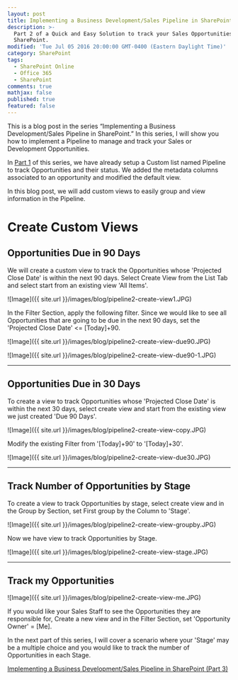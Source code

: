 ```yaml
---
layout: post
title: Implementing a Business Development/Sales Pipeline in SharePoint (Part 2)
description: >-
  Part 2 of a Quick and Easy Solution to track your Sales Opportunities in
  SharePoint.
modified: 'Tue Jul 05 2016 20:00:00 GMT-0400 (Eastern Daylight Time)'
category: SharePoint
tags:
  - SharePoint Online
  - Office 365
  - SharePoint
comments: true
mathjax: false
published: true
featured: false
---
```


This is a blog post in the series “Implementing a Business Development/Sales Pipeline in SharePoint.”  In this series, I will show you how to implement a Pipeline to manage and track your Sales or Development Opportunities.

In <a href="{{ site.github.url }}/sharepoint/sharepoint-sales-pipeline">Part 1</a> of this series, we have already setup a Custom list named Pipeline to track Opportunities and their status. We added the metadata columns associated to an opportunity and modified the default view. 


In this blog post, we will add custom views to easily group and view information in the Pipeline.

# Create Custom Views

## Opportunities Due in 90 Days
We will create a custom view to track the Opportunities whose 'Projected Close Date' is within the next 90 days. Select Create View from the List Tab and select start from an existing view 'All Items'.

![Image]({{ site.url }}/images/blog/pipeline2-create-view1.JPG)

In the Filter Section, apply the following filter. Since we would like to see all Opportunities that are going to be due in the next 90 days, set the 'Projected Close Date' <= [Today]+90.

![Image]({{ site.url }}/images/blog/pipeline2-create-view-due90.JPG)

![Image]({{ site.url }}/images/blog/pipeline2-create-view-due90-1.JPG)

---

## Opportunities Due in 30 Days
To create a view to track Opportunities whose 'Projected Close Date' is within the next 30 days, select create view and start from the existing view we just created 'Due 90 Days'.

![Image]({{ site.url }}/images/blog/pipeline2-create-view-copy.JPG) 

Modify the existing Filter from '[Today]+90' to '[Today]+30'.

![Image]({{ site.url }}/images/blog/pipeline2-create-view-due30.JPG)

---

## Track Number of Opportunities by Stage

To create a view to track Opportunities by stage, select create view and in the Group by Section, set First group by the Column to 'Stage'.

![Image]({{ site.url }}/images/blog/pipeline2-create-view-groupby.JPG) 

Now we have view to track Opportunities by Stage.

![Image]({{ site.url }}/images/blog/pipeline2-create-view-stage.JPG)

---

## Track my Opportunities

![Image]({{ site.url }}/images/blog/pipeline2-create-view-me.JPG)

If you would like your Sales Staff to see the Opportunities they are responsible for, Create a new view and in the Filter Section, set 'Opportunity Owner' = [Me].

In the next part of this series, I will cover a scenario where your 'Stage' may be a multiple choice and you would like to track the number of Opportunities in each Stage.

<a href="{{ site.url }}/sharepoint/sharepoint-sales-pipeline-3">Implementing a Business Development/Sales Pipeline in SharePoint (Part 3)</a>

